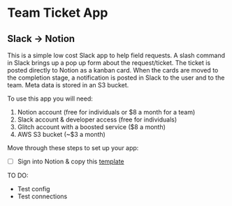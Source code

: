 # Team Ticket App
## Slack -> Notion 

This is a simple low cost Slack app to help field requests. A slash command in Slack brings up a pop up form about the request/ticket. The ticket is posted directly to Notion as a kanban card. When the cards are moved to the completion stage, a notification is posted in Slack to the user and to the team. Meta data is stored in an S3 bucket.

To use this app you will need:
1. Notion account (free for individuals or $8 a month for a team)
2. Slack account & developer access (free for individuals)
3. Glitch account with a boosted service ($8 a month)
4. AWS S3 bucket (~$3 a month)

Move through these steps to set up your app:
- [ ] Sign into Notion & copy this [template](https://jenmckaig.notion.site/jenmckaig/Data-Team-Tickets-976d4a8a3ec64449a3ee4f69d4e8bc1e)

TO DO:
 - Test config
 - Test connections
    


